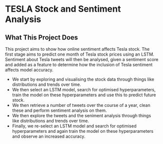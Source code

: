 # TESLA Stock and Sentiment Analysis

## What This Project Does
This project aims to show how online sentiment affects Tesla stock. The first stage aims to predict one month of Tesla stock prices using an LSTM. Sentiment about Tesla tweets will then be analysed, given a sentiment score and added as a feature to determine how the inclusion of Tesla sentiment affects model accuracy. 

- We start by exploring and visualising the stock data through things like distributions and trends over time.
- We then select an LSTM model, search for optimised hyperparameters, train the model on these hyperparameters and use this to predict future stock.
- We then retrieve a number of tweets over the course of a year, clean these and perform sentiment analysis on them.
- We then explore the tweets and the seniment analysis through things like distributions and trends over time.
- Finally, we re-select an LSTM model and search for optimised hyperparameters and again train the model on these hyperparameters and observe an increased accuracy.
